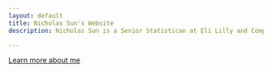 ```yaml
---
layout: default
title: Nicholas Sun's Website
description: Nicholas Sun is a Senior Statistican at Eli Lilly and Company.

---
```


[Learn more about me](./about/index.md)

